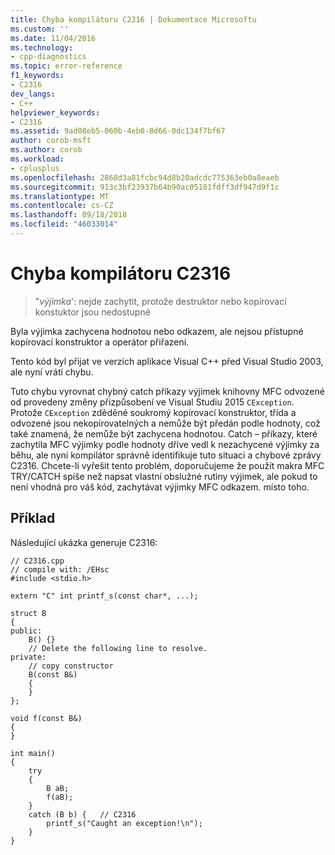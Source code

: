 ```yaml
---
title: Chyba kompilátoru C2316 | Dokumentace Microsoftu
ms.custom: ''
ms.date: 11/04/2016
ms.technology:
- cpp-diagnostics
ms.topic: error-reference
f1_keywords:
- C2316
dev_langs:
- C++
helpviewer_keywords:
- C2316
ms.assetid: 9ad08eb5-060b-4eb0-8d66-0dc134f7bf67
author: corob-msft
ms.author: corob
ms.workload:
- cplusplus
ms.openlocfilehash: 2868d3a81fcbc94d8b20adcdc775363eb0a8eaeb
ms.sourcegitcommit: 913c3bf23937b64b90ac05181fdff3df947d9f1c
ms.translationtype: MT
ms.contentlocale: cs-CZ
ms.lasthandoff: 09/18/2018
ms.locfileid: "46033014"
---
```

# <a name="compiler-error-c2316"></a>Chyba kompilátoru C2316

> "*výjimka*': nejde zachytit, protože destruktor nebo kopírovací konstuktor jsou nedostupné

Byla výjimka zachycena hodnotou nebo odkazem, ale nejsou přístupné kopírovací konstruktor a operátor přiřazení.

Tento kód byl přijat ve verzích aplikace Visual C++ před Visual Studio 2003, ale nyní vrátí chybu.

Tuto chybu vyrovnat chybný catch příkazy výjimek knihovny MFC odvozené od provedeny změny přizpůsobení ve Visual Studiu 2015 `CException`. Protože `CException` zděděné soukromý kopírovací konstruktor, třída a odvozené jsou nekopírovatelných a nemůže být předán podle hodnoty, což také znamená, že nemůže být zachycena hodnotou. Catch – příkazy, které zachytila MFC výjimky podle hodnoty dříve vedl k nezachycené výjimky za běhu, ale nyní kompilátor správně identifikuje tuto situaci a chybové zprávy C2316. Chcete-li vyřešit tento problém, doporučujeme že použít makra MFC TRY/CATCH spíše než napsat vlastní obslužné rutiny výjimek, ale pokud to není vhodná pro váš kód, zachytávat výjimky MFC odkazem. místo toho.

## <a name="example"></a>Příklad

Následující ukázka generuje C2316:

```
// C2316.cpp
// compile with: /EHsc
#include <stdio.h>

extern "C" int printf_s(const char*, ...);

struct B
{
public:
    B() {}
    // Delete the following line to resolve.
private:
    // copy constructor
    B(const B&)
    {
    }
};

void f(const B&)
{
}

int main()
{
    try
    {
        B aB;
        f(aB);
    }
    catch (B b) {   // C2316
        printf_s("Caught an exception!\n");
    }
}
```